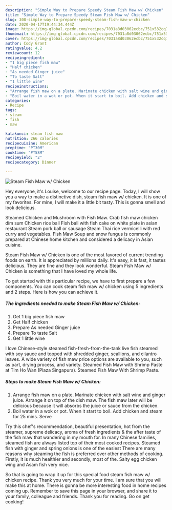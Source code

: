 ```yaml
---
description: "Simple Way to Prepare Speedy Steam Fish Maw w/ Chicken"
title: "Simple Way to Prepare Speedy Steam Fish Maw w/ Chicken"
slug: 308-simple-way-to-prepare-speedy-steam-fish-maw-w-chicken
date: 2020-04-17T19:44:34.444Z
image: https://img-global.cpcdn.com/recipes/7031a8d03062ecbc/751x532cq70/steam-fish-maw-w-chicken-recipe-main-photo.jpg
thumbnail: https://img-global.cpcdn.com/recipes/7031a8d03062ecbc/751x532cq70/steam-fish-maw-w-chicken-recipe-main-photo.jpg
cover: https://img-global.cpcdn.com/recipes/7031a8d03062ecbc/751x532cq70/steam-fish-maw-w-chicken-recipe-main-photo.jpg
author: Cody Grant
ratingvalue: 4.2
reviewcount: 12
recipeingredient:
- "1 big piece fish maw"
- "Half chicken"
- "As needed Ginger juice"
- "To taste Salt"
- "1 little wine"
recipeinstructions:
- "Arrange fish maw on a plate. Marinate chicken with salt wine and ginger juice. Arrange it on top of the dish maw. The fish maw later will be delicious because it will absorbs the juice or sauce from the chicken."
- "Boil water in a wok or pot. When it start to boil. Add chicken and steam for 25 mins. Serve"
categories:
- Recipe
tags:
- steam
- fish
- maw

katakunci: steam fish maw 
nutrition: 266 calories
recipecuisine: American
preptime: "PT30M"
cooktime: "PT58M"
recipeyield: "2"
recipecategory: Dinner

---
```



![Steam Fish Maw w/ Chicken](https://img-global.cpcdn.com/recipes/7031a8d03062ecbc/751x532cq70/steam-fish-maw-w-chicken-recipe-main-photo.jpg)

Hey everyone, it's Louise, welcome to our recipe page. Today, I will show you a way to make a distinctive dish, steam fish maw w/ chicken. It is one of my favorites. For mine, I will make it a little bit tasty. This is gonna smell and look delicious.

Steamed Chicken and Mushroom with Fish Maw. Crab fish maw chicken dim sum Chicken rice ball Fish ball with fish cake on white plate in asian restaurant Steam pork ball or sausage Steam Thai rice vermicelli with red curry and vegetables. Fish Maw Soup and snow fungus is commonly prepared at Chinese home kitchen and considered a delicacy in Asian cuisine.

Steam Fish Maw w/ Chicken is one of the most favored of current trending foods on earth. It is appreciated by millions daily. It's easy, it is fast, it tastes delicious. They are fine and they look wonderful. Steam Fish Maw w/ Chicken is something that I have loved my whole life.


To get started with this particular recipe, we have to first prepare a few components. You can cook steam fish maw w/ chicken using 5 ingredients and 2 steps. Here is how you can achieve it.

##### The ingredients needed to make Steam Fish Maw w/ Chicken:

1. Get 1 big piece fish maw
1. Get Half chicken
1. Prepare As needed Ginger juice
1. Prepare To taste Salt
1. Get 1 little wine


I love Chinese-style steamed fish-fresh-from-the-tank live fish steamed with soy sauce and topped with shredded ginger, scallions, and cilantro leaves. A wide variety of fish maw price options are available to you, such as part, drying process, and variety. Steamed Fish Maw with Shrimp Paste at Tim Ho Wan (Plaza Singapura). Steamed Fish Maw With Shrimp Paste. 

##### Steps to make Steam Fish Maw w/ Chicken:

1. Arrange fish maw on a plate. Marinate chicken with salt wine and ginger juice. Arrange it on top of the dish maw. The fish maw later will be delicious because it will absorbs the juice or sauce from the chicken.
1. Boil water in a wok or pot. When it start to boil. Add chicken and steam for 25 mins. Serve


Try this chef&#39;s recommendation, beautiful presentation, hot from the steamer, supreme delicacy, aroma of fresh ingredients &amp; the after taste of the fish maw that wandering in my mouth for. In many Chinese families, steamed fish are always listed top of their most cooked recipes. Steamed fish with ginger and spring onions is one of the easiest There are many reasons why steaming the fish is preferred over other methods of cooking. Firstly, it is much healthier and secondly, most of the. Salty egg chicken wing and Asam fish very nice. 

So that is going to wrap it up for this special food steam fish maw w/ chicken recipe. Thank you very much for your time. I am sure that you will make this at home. There is gonna be more interesting food in home recipes coming up. Remember to save this page in your browser, and share it to your family, colleague and friends. Thank you for reading. Go on get cooking!
